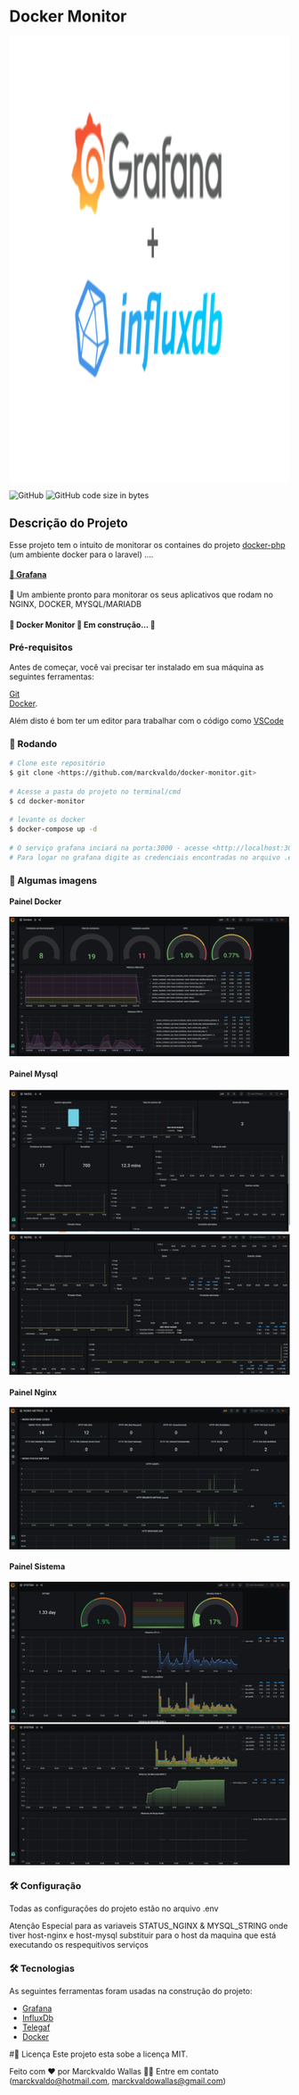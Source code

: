 # Docker Monitor 

<div style="background-color: #f0f0f0; height:20vh; display: flex; flex-direction: row; justify-content: center;">
<img src="https://github.com/marckvaldo/docker-monitor/blob/main/imagens/Grafana.png">
</div>

![GitHub](https://img.shields.io/github/license/marckvaldo/docker-php)
![GitHub code size in bytes](https://img.shields.io/github/languages/code-size/marckvaldo/docker-php)


## Descrição do Projeto
Esse projeto tem o intuito de monitorar os containes do projeto <a href="https://github.com/marckvaldo/docker-php">docker-php</a> (um ambiente docker para o laravel) ....

<h4>
    <a href="https://grafana.com/">🔗 Grafana</a>
</h4>
<p>🚀 Um ambiente pronto para monitorar os seus aplicativos que rodam no NGINX, DOCKER, MYSQL/MARIADB</p>


<h4> 
	🚧  Docker Monitor 🚀 Em construção...  🚧
</h4>

### Pré-requisitos

Antes de começar, você vai precisar ter instalado em sua máquina as seguintes ferramentas:

[Git](https://git-scm.com)<br/>
[Docker](https://docs.docker.com/engine/install/). 

Além disto é bom ter um editor para trabalhar com o código como [VSCode](https://code.visualstudio.com/)

### 🎲 Rodando

```bash
# Clone este repositório
$ git clone <https://github.com/marckvaldo/docker-monitor.git>

# Acesse a pasta do projeto no terminal/cmd
$ cd docker-monitor

# levante os docker 
$ docker-compose up -d

# O serviço grafana inciará na porta:3000 - acesse <http://localhost:3000>
# Para logar no grafana digite as credenciais encontradas no arquivo .env nas variaves "GF_SECURITY_ADMIN_USER" e "GF_SECURITY_ADMIN_PASSWORD".
```
### 🚀 Algumas imagens

#### Painel Docker
<img src="https://github.com/marckvaldo/docker-monitor/blob/main/imagens/Docker.png">

#### Painel Mysql
<img src="https://github.com/marckvaldo/docker-monitor/blob/main/imagens/Mysql.png">
<img src="https://github.com/marckvaldo/docker-monitor/blob/main/imagens/Mysql2.png">

#### Painel Nginx
<img src="https://github.com/marckvaldo/docker-monitor/blob/main/imagens/Nginx.png">

#### Painel Sistema
<img src="https://github.com/marckvaldo/docker-monitor/blob/main/imagens/Sistema.png">
<img src="https://github.com/marckvaldo/docker-monitor/blob/main/imagens/Sistema2.png">

### 🛠 Configuração
Todas as configurações do projeto estão no arquivo .env

Atenção Especial para as variaveis 
STATUS_NGINX & MYSQL_STRING 
onde tiver host-nginx e host-mysql substituir para o host da maquina que está executando os respequitivos serviços

### 🛠 Tecnologias

As seguintes ferramentas foram usadas na construção do projeto:

- [Grafana](https://grafana.com/)
- [InfluxDb](https://www.influxdata.com/)
- [Telegaf](https://docs.influxdata.com/telegraf/v1.19/)
- [Docker](https://www.docker.com/)


#📝 Licença
Este projeto esta sobe a licença MIT.

Feito com ❤️ por Marckvaldo Wallas 👋🏽 Entre em contato (marckvaldo@hotmail.com, marckvaldowallas@gmail.com)
